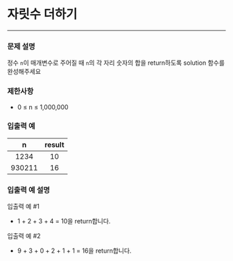 # 자릿수 더하기
***

### 문제 설명
정수 `n`이 매개변수로 주어질 때 `n`의 각 자리 숫자의 합을 return하도록 solution 함수를 완성해주세요
### 제한사항
- 0 ≤ n ≤ 1,000,000
### 입출력 예
n	|result
:--:|:--:
1234|	10
930211|	16
### 입출력 예 설명
입출력 예 #1
- 1 + 2 + 3 + 4 = 10을 return합니다.

입출력 예 #2
- 9 + 3 + 0 + 2 + 1 + 1 = 16을 return합니다.